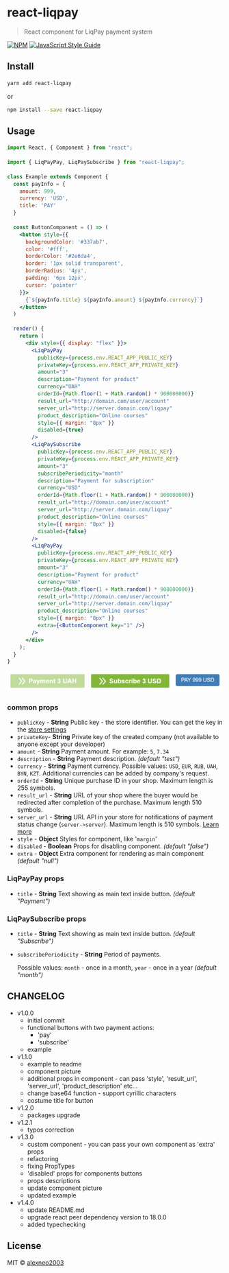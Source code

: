 # react-liqpay

> React component for LiqPay payment system

[![NPM](https://img.shields.io/npm/v/react-liqpay.svg)](https://www.npmjs.com/package/react-liqpay) [![JavaScript Style Guide](https://img.shields.io/badge/code_style-standard-brightgreen.svg)](https://standardjs.com)

## Install

```bash
yarn add react-liqpay
```

or

```bash
npm install --save react-liqpay
```

## Usage

```jsx
import React, { Component } from "react";

import { LiqPayPay, LiqPaySubscribe } from "react-liqpay";

class Example extends Component {
  const payInfo = {
    amount: 999,
    currency: 'USD',
    title: 'PAY'
  }

  const ButtonComponent = () => (
    <button style={{
      backgroundColor: '#337ab7',
      color: '#fff',
      borderColor: '#2e6da4',
      border: '1px solid transparent',
      borderRadius: '4px',
      padding: '6px 12px',
      cursor: 'pointer'
    }}>
      {`${payInfo.title} ${payInfo.amount} ${payInfo.currency}`}
    </button>
  )

  render() {
    return (
      <div style={{ display: "flex" }}>
        <LiqPayPay
          publicKey={process.env.REACT_APP_PUBLIC_KEY}
          privateKey={process.env.REACT_APP_PRIVATE_KEY}
          amount="3"
          description="Payment for product"
          currency="UAH"
          orderId={Math.floor(1 + Math.random() * 900000000)}
          result_url="http://domain.com/user/account"
          server_url="http://server.domain.com/liqpay"
          product_description="Online courses"
          style={{ margin: "8px" }}
          disabled={true}
        />
        <LiqPaySubscribe
          publicKey={process.env.REACT_APP_PUBLIC_KEY}
          privateKey={process.env.REACT_APP_PRIVATE_KEY}
          amount="3"
          subscribePeriodicity="month"
          description="Payment for subscription"
          currency="USD"
          orderId={Math.floor(1 + Math.random() * 900000000)}
          result_url="http://domain.com/user/account"
          server_url="http://server.domain.com/liqpay"
          product_description="Online courses"
          style={{ margin: "8px" }}
          disabled={false}
        />
        <LiqPayPay
          publicKey={process.env.REACT_APP_PUBLIC_KEY}
          privateKey={process.env.REACT_APP_PRIVATE_KEY}
          amount="3"
          description="Payment for product"
          currency="UAH"
          orderId={Math.floor(1 + Math.random() * 900000000)}
          result_url="http://domain.com/user/account"
          server_url="http://server.domain.com/liqpay"
          product_description="Online courses"
          style={{ margin: "8px" }}
          extra={<ButtonComponent key="1" />}
        />
      </div>
    );
  }
}
```

![buttons example](react-liqpay.png)

### common props

- `publicKey` - **String** Public key - the store identifier. You can get the key in the [store settings](https://www.liqpay.ua/en/adminbusiness)
- `privateKey`- **String** Private key of the created company (not available to anyone except your developer)
- `amount` - **String** Payment amount. For example: `5`, `7.34`
- `description` - **String** Payment description. _(default "test")_
- `currency` - **String** Payment currency. Possible values: `USD`, `EUR`, `RUB`, `UAH`, `BYN`, `KZT`. Additional currencies can be added by company's request.
- `orderId` - **String** Unique purchase ID in your shop. Maximum length is 255 symbols.
- `result_url` - **String** URL of your shop where the buyer would be redirected after completion of the purchase. Maximum length 510 symbols.
- `server_url` - **String** URL API in your store for notifications of payment status change (`server->server`). Maximum length is 510 symbols. [Learn more](https://www.liqpay.ua/documentation/en/api/callback)
- `style` - **Object** Styles for component, like '`margin`'
- `disabled` - **Boolean** Props for disabling component. _(default "false")_
- `extra` - **Object** Extra component for rendering as main component _(default "null")_

### LiqPayPay props

- `title` - **String** Text showing as main text inside button. _(default "Payment")_

### LiqPaySubscribe props

- `title` - **String** Text showing as main text inside button. _(default "Subscribe")_

- `subscribePeriodicity` - **String** Period of payments.

  Possible values: `month` - once in a month, `year` - once in a year _(default "month")_

## CHANGELOG

- v1.0.0
  - initial commit
  - functional buttons with two payment actions:
    - 'pay'
    - 'subscribe'
  - example
- v1.1.0
  - example to readme
  - component picture
  - additional props in component - can pass 'style', 'result_url', 'server_url', 'product_description' etc...
  - change base64 function - support cyrillic characters
  - costume title for button
- v1.2.0
  - packages upgrade
- v1.2.1
  - typos correction
- v1.3.0
  - custom component - you can pass your own component as 'extra' props
  - refactoring
  - fixing PropTypes
  - 'disabled' props for components buttons
  - props descriptions
  - update component picture
  - updated example
- v1.4.0
  - update README.md
  - upgrade react peer dependency version to 18.0.0
  - added typechecking

## License

MIT © [alexneo2003](https://github.com/alexneo2003)

